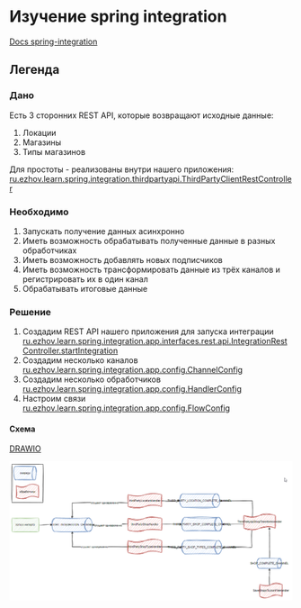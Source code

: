 # Изучение spring integration

[Docs spring-integration](https://docs.spring.io/spring-integration/reference/html/index.html)

## Легенда

### Дано

Есть 3 сторонних REST API, которые возвращают исходные данные:

1. Локации
1. Магазины
1. Типы магазинов

Для простоты - реализованы внутри нашего приложения:
[ru.ezhov.learn.spring.integration.thirdpartyapi.ThirdPartyClientRestController](src/main/kotlin/ru/ezhov/learn/spring/integration/thirdpartyapi/ThirdPartyClientRestController.kt)

### Необходимо

1. Запускать получение данных асинхронно
1. Иметь возможность обрабатывать полученные данные в разных обработчиках
1. Иметь возможность добавлять новых подписчиков
1. Иметь возможность трансформировать данные из трёх каналов и регистрировать их в один канал
1. Обрабатывать итоговые данные

### Решение

1. Создадим REST API нашего приложения для запуска
   интеграции [ru.ezhov.learn.spring.integration.app.interfaces.rest.api.IntegrationRestController.startIntegration](src/main/kotlin/ru/ezhov/learn/spring/integration/app/interfaces/rest/api/IntegrationRestController.kt)
1. Создадим несколько
   каналов [ru.ezhov.learn.spring.integration.app.config.ChannelConfig](src/main/kotlin/ru/ezhov/learn/spring/integration/app/config/ChannelConfig.kt)
1. Создадим несколько
   обработчиков [ru.ezhov.learn.spring.integration.app.config.HandlerConfig](src/main/kotlin/ru/ezhov/learn/spring/integration/app/config/HandlerConfig.kt)
1. Настроим
   связи [ru.ezhov.learn.spring.integration.app.config.FlowConfig](src/main/kotlin/ru/ezhov/learn/spring/integration/app/config/FlowConfig.kt)

#### Схема

[DRAWIO](концепция-интеграции.drawio)

![концепция-интеграции](концепция-интеграции.png)